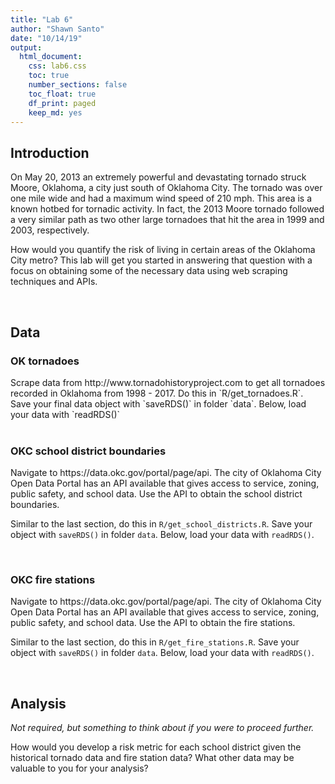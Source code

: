 ```yaml
---
title: "Lab 6"
author: "Shawn Santo"
date: "10/14/19"
output: 
  html_document:
    css: lab6.css
    toc: true
    number_sections: false
    toc_float: true
    df_print: paged
    keep_md: yes
---
```




## Introduction

On May 20, 2013 an extremely powerful and devastating tornado struck
Moore, Oklahoma, a city just south of Oklahoma City. The tornado was over one
mile wide and had a maximum wind speed of 210 mph. This area is a known hotbed 
for tornadic activity. In fact, the 2013 Moore tornado followed a very similar 
path as two other large tornadoes that hit the area in 1999 and 2003, 
respectively.

How would you quantify the risk of living in certain areas of the Oklahoma
City metro? This lab will get you started in answering that question with a
focus on obtaining some of the necessary data using web scraping techniques
and APIs.

<br/>

## Data

### OK tornadoes

<div class="bkgemph">
Scrape data from http://www.tornadohistoryproject.com to get all
tornadoes recorded in Oklahoma from 1998 - 2017. Do this in 
`R/get_tornadoes.R`. Save your final data object with `saveRDS()` 
in folder `data`. Below, load your data with `readRDS()`
</div>



<br/>

### OKC school district boundaries

<div class="bkgemph">
Navigate to https://data.okc.gov/portal/page/api. The city of Oklahoma City 
Open Data Portal has an API available that gives access to service, zoning,
public safety, and school data. Use the API to obtain the school district
boundaries.

Similar to the last section, do this in `R/get_school_districts.R`.
Save your object with `saveRDS()` in folder `data`. Below, load your 
data with `readRDS()`.
</div>



<br/>

### OKC fire stations

<div class="bkgemph">
Navigate to https://data.okc.gov/portal/page/api. The city of Oklahoma City 
Open Data Portal has an API available that gives access to service, zoning,
public safety, and school data. Use the API to obtain the fire stations.

Similar to the last section, do this in `R/get_fire_stations.R`.
Save your object with `saveRDS()` in folder `data`. Below, load your 
data with `readRDS()`.
</div>



<br/>

## Analysis

*Not required, but something to think about if you were to proceed further.*

<div class="bkgemph">
How would you develop a risk metric for each school district given the 
historical tornado data and fire station data? What other data may be valuable
to you for your analysis?
</div>



